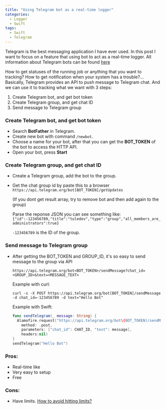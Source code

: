 ```yaml
---
title: "Using Telegram bot as a real-time logger"
categories:
  - Logger
  - Swift
tags:
  - Swift
  - Telegram
---
```


Telegram is the best messaging application I have ever used. In this post I want to focus on a feature that using bot to act as a real-time logger. All information about Telegram bots can be found [here](https://core.telegram.org/bots)


How to get statuses of the running job or anything that you want to tracking? How to get notification when your system has a trouble?... Basically, Telegram provides an API to push message to Telegram chat. And we can use it to tracking what we want with 3 steps:
1. Create Telegram bot, and get bot token
2. Create Telegram group, and get chat ID
3. Send message to Telegram group


### Create Telegram bot, and get bot token
- Search **BotFather** in Telegram.
- Create new bot with command `/newbot`.
- Choose a name for your bot, after that you can get the **BOT_TOKEN** of the bot to access the HTTP API.
- Open your bot, press **Start**

### Create Telegram group, and get chat ID
- Create a Telegram group, add the bot to the group.
- Get the chat group id by paste this to a browser 
`https://api.telegram.org/bot[BOT_TOKEN]/getUpdates`

  (If you dont get result array, try to remove bot and then add again to the group)

  Parse the reponse JSON you can see something like: `{"id":-123456789,"title":"tuledev","type":"group","all_members_are_administrators":true}`

  `-123456789` is the ID of the group.

### Send message to Telegram group
  - After getting the BOT_TOKEN and GROUP_ID, it's so easy to send message to the group via API

    `https://api.telegram.org/bot<BOT_TOKEN>/sendMessage?chat_id=<GROUP_ID>&text=<MESSAGE_TEXT>`

    Example with curl:
  
    `curl -s -X POST https://api.telegram.org/bot[BOT_TOKEN]/sendMessage -d chat_id=-123456789 -d text="Hello Bot"`

    Example with Swift:

    ```swift
    func sendTelegram(_ message: String) {
      Alamofire.request("https://api.telegram.org/bot\(BOT_TOKEN)/sendMessage",
        method: .post,
        parameters: ["chat_id": CHAT_ID, "text": message],
        headers:nil)
    }
    sendTelegram("Hello Bot")
    ```

### Pros: 
- Real-time like
- Very easy to setup
- Free

### Cons:
- Have limits. [How to avoid hitting limits?](https://core.telegram.org/bots/faq#my-bot-is-hitting-limits-how-do-i-avoid-this)

